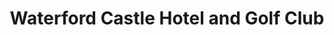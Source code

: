 ---
title: "Waterford Castle Hotel and Golf Club"
address: " Waterford Castle Hotel and Golf Club, Waterford Castle Hotel, Ballinakill, Waterford, Waterford"
tel: "00353 51 871633"
county: "Waterford"
category: "Golf"
type: "Content"
lat: "52.179985"
lng: "-7.657385"
---